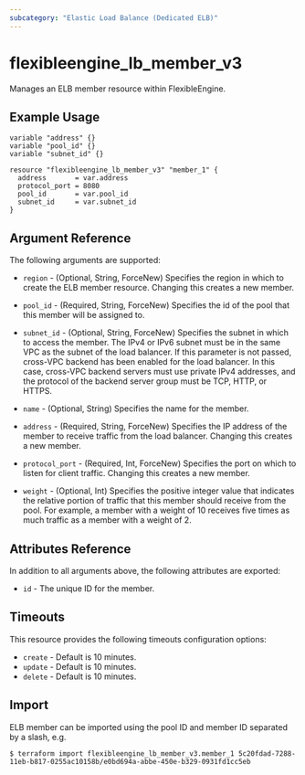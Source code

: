 ```yaml
---
subcategory: "Elastic Load Balance (Dedicated ELB)"
---
```


# flexibleengine_lb_member_v3

Manages an ELB member resource within FlexibleEngine.

## Example Usage

```hcl
variable "address" {}
variable "pool_id" {}
variable "subnet_id" {}

resource "flexibleengine_lb_member_v3" "member_1" {
  address       = var.address
  protocol_port = 8080
  pool_id       = var.pool_id
  subnet_id     = var.subnet_id
}
```

## Argument Reference

The following arguments are supported:

* `region` - (Optional, String, ForceNew) Specifies the region in which to create the ELB member resource.
  Changing this creates a new member.

* `pool_id` - (Required, String, ForceNew) Specifies the id of the pool that this member will be assigned to.

* `subnet_id` - (Optional, String, ForceNew) Specifies the subnet in which to access the member.
  The IPv4 or IPv6 subnet must be in the same VPC as the subnet of the load balancer.
  If this parameter is not passed, cross-VPC backend has been enabled for the load balancer. In this case,
  cross-VPC backend servers must use private IPv4 addresses, and the protocol of the backend server group
  must be TCP, HTTP, or HTTPS.

* `name` - (Optional, String) Specifies the name for the member.

* `address` - (Required, String, ForceNew) Specifies the IP address of the member to receive traffic from the
  load balancer. Changing this creates a new member.

* `protocol_port` - (Required, Int, ForceNew) Specifies the port on which to listen for client traffic.
  Changing this creates a new member.

* `weight` - (Optional, Int)  Specifies the positive integer value that indicates the relative portion of traffic 
  that this member should receive from the pool. For example, a member with a weight of 10 receives five times as
  much traffic as a member with a weight of 2.

## Attributes Reference

In addition to all arguments above, the following attributes are exported:

* `id` - The unique ID for the member.

## Timeouts

This resource provides the following timeouts configuration options:

* `create` - Default is 10 minutes.
* `update` - Default is 10 minutes.
* `delete` - Default is 10 minutes.

## Import

ELB member can be imported using the pool ID and member ID separated by a slash, e.g.

```
$ terraform import flexibleengine_lb_member_v3.member_1 5c20fdad-7288-11eb-b817-0255ac10158b/e0bd694a-abbe-450e-b329-0931fd1cc5eb
```